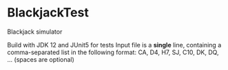 # BlackjackTest
Blackjack simulator


Build with JDK 12 and JUnit5 for tests
Input file is a **single** line, containing a comma-separated list in the following format:
CA, D4, H7, SJ, C10, DK, DQ, ... (spaces are optional)
